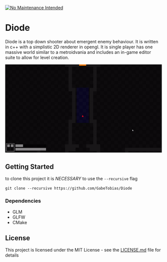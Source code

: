 [![No Maintenance Intended](http://unmaintained.tech/badge.svg)](http://unmaintained.tech/)

# Diode
Diode is a top down shooter about emergent enemy behaviour. It is written in c++ with a simplistic 2D renderer in opengl. It is single player has one massive world similar to a metroidvania and includes an in-game editor suite to allow for level creation.

![Alt Text](Hero.gif)

## Getting Started
to clone this project it is *NECESSARY* to use the `--recursive` flag

```
git clone --recursive https://github.com/GabeTobias/Diode
```

### Dependencies
- GLM <br>
- GLFW <br>
- CMake <br>

## License
This project is licensed under the MIT License - see the [LICENSE.md](LICENSE.md) file for details
